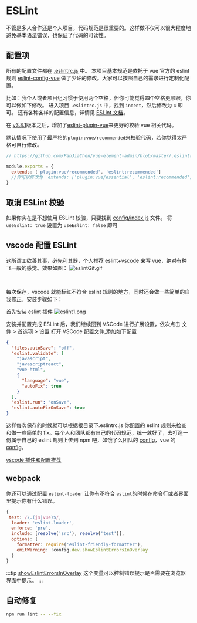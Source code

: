 # ESLint

不管是多人合作还是个人项目，代码规范是很重要的。这样做不仅可以很大程度地避免基本语法错误，也保证了代码的可读性。

## 配置项

所有的配置文件都在 [.eslintrc.js](https://github.com/PanJiaChen/vue-element-admin/blob/master/.eslintrc.js) 中。
本项目基本规范是依托于 vue 官方的 eslint 规则 [eslint-config-vue](https://github.com/vuejs/eslint-config-vue) 做了少许的修改。大家可以按照自己的需求进行定制化配置。

比如：我个人或者项目组习惯于使用两个空格，但你可能觉得四个空格更顺眼，你可以做如下修改。
进入项目 `.eslintrc.js` 中，找到 `indent`，然后修改为 `4` 即可。 还有各种各样的配置信息，详情见 [ESLint 文档](https://eslint.org/docs/rules/)。

在 [v3.8.1](https://github.com/PanJiaChen/vue-element-admin/releases/tag/v3.8.1)版本之后，增加了[eslint-plugin-vue](https://github.com/vuejs/eslint-plugin-vue)来更好的校验 vue 相关代码。

默认情况下使用了最严格的`plugin:vue/recommended`来校验代码，若你觉得太严格可自行修改。

```js
// https://github.com/PanJiaChen/vue-element-admin/blob/master/.eslintrc.js

module.exports = {
  extends: ['plugin:vue/recommended', 'eslint:recommended']
  //你可以修改为  extends: ['plugin:vue/essential', 'eslint:recommended']
}
```

## 取消 ESLint 校验

如果你实在是不想使用 ESLint 校验，只要找到 [config/index.js](https://github.com/PanJiaChen/vue-element-admin/blob/master/build/webpack.base.conf.js) 文件。
将 `useEslint: true` 设置为 `useEslint: false` 即可

## vscode 配置 ESLint

这所谓工欲善其事，必先利其器，个人推荐 eslint+vscode 来写 vue，绝对有种飞一般的感觉。效果如图：
![eslintGif.gif](https://wpimg.wallstcn.com/e94a76df-6dc0-4c15-9785-28b553a163e9.png)

<br/>

每次保存，vscode 就能标红不符合 eslint 规则的地方，同时还会做一些简单的自我修正。安装步骤如下：

首先安装 eslint 插件
![eslint1.png](https://wpimg.wallstcn.com/72f126cb-09eb-4b27-b02e-65e79eb76220.png)

安装并配置完成 ESLint 后，我们继续回到 VSCode 进行扩展设置，依次点击 文件 > 首选项 > 设置 打开 VSCode 配置文件,添加如下配置

```json
{
  "files.autoSave": "off",
  "eslint.validate": [
    "javascript",
    "javascriptreact",
    "vue-html",
    {
      "language": "vue",
      "autoFix": true
    }
  ],
  "eslint.run": "onSave",
  "eslint.autoFixOnSave": true
}
```

这样每次保存的时候就可以根据根目录下.eslintrc.js 你配置的 eslint 规则来检查和做一些简单的 fix。每个人和团队都有自己的代码规范，统一就好了，去打造一份属于自己的 eslint 规则上传到 npm 吧，如饿了么团队的 [config](https://www.npmjs.com/package/eslint-config-elemefe)，vue 的 [config](https://github.com/vuejs/eslint-config-vue)。

[vscode 插件和配置推荐](https://github.com/varHarrie/Dawn-Blossoms/issues/10)

## webpack

你还可以通过配置 `eslint-loader` 让你有不符合 `eslint`的时候在命令行或者界面里提示你有什么错误。

```js
{
 test: /\.(js|vue)$/,
  loader: 'eslint-loader',
  enforce: 'pre',
  include: [resolve('src'), resolve('test')],
  options: {
    formatter: require('eslint-friendly-formatter'),
    emitWarning: !config.dev.showEslintErrorsInOverlay
  }
}
```

:::tip
[showEslintErrorsInOverlay](https://github.com/PanJiaChen/vue-element-admin/blob/master/config/index.js) 这个变量可以控制错误提示是否需要在浏览器界面中提示。
:::

## 自动修复

```bash
npm run lint -- --fix
```
